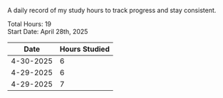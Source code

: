 A daily record of my study hours to track progress and stay consistent.

Total Hours: 19  
Start Date: April 28th, 2025

| **Date**  | **Hours Studied** |
| --------- | ----------------- |
| 4-30-2025 | 6                 |
| 4-29-2025 | 6                 |
| 4-29-2025 | 7                 |


